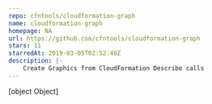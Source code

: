 ```yaml
---
repo: cfntools/cloudformation-graph
name: cloudformation-graph
homepage: NA
url: https://github.com/cfntools/cloudformation-graph
stars: 11
starredAt: 2019-03-05T02:52:46Z
description: |-
    Create Graphics from CloudFormation Describe calls
---
```


[object Object]
